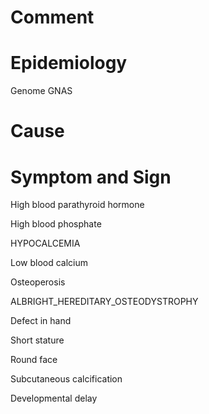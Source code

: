 # Comment

# Epidemiology

Genome GNAS

# Cause

# Symptom and Sign

High blood parathyroid hormone

High blood phosphate

HYPOCALCEMIA

Low blood calcium

Osteoperosis

ALBRIGHT_HEREDITARY_OSTEODYSTROPHY

Defect in hand

Short stature

Round face

Subcutaneous calcification

Developmental delay

